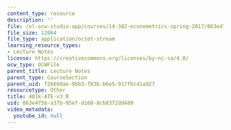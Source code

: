 ```yaml
---
content_type: resource
description: ''
file: /ol-ocw-studio-app/courses/14-382-econometrics-spring-2017/863e475ba37b95efd1608cb8372dd489_401k-ATE-v3.R
file_size: 12064
file_type: application/octet-stream
learning_resource_types:
- Lecture Notes
license: https://creativecommons.org/licenses/by-nc-sa/4.0/
ocw_type: OCWFile
parent_title: Lecture Notes
parent_type: CourseSection
parent_uid: f2669dae-9bb3-f83b-b6e5-917fbc41a927
resourcetype: Other
title: 401k-ATE-v3.R
uid: 863e475b-a37b-95ef-d160-8cb8372dd489
video_metadata:
  youtube_id: null
---
```

